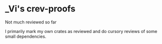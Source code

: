 # _Vi's crev-proofs
Not much reviewed so far

I primarily mark my own crates as reviewed and do cursory reviews of some small dependencies.

